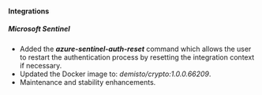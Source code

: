 
#### Integrations

##### Microsoft Sentinel
- Added the ***azure-sentinel-auth-reset*** command which allows the user to restart the authentication process by resetting the integration context if necessary.
- Updated the Docker image to: *demisto/crypto:1.0.0.66209*.
- Maintenance and stability enhancements.